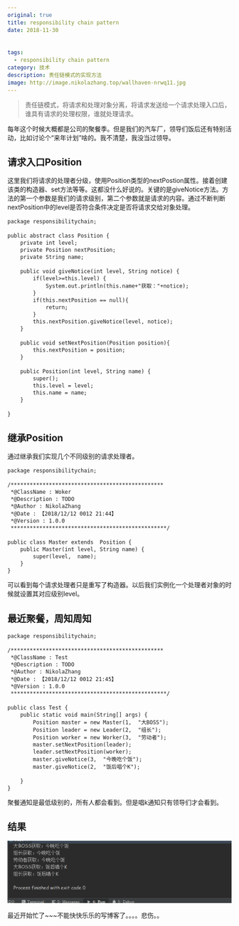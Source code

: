 ```yaml
---
original: true
title: responsibility chain pattern
date: 2018-11-30


tags: 
  - responsibility chain pattern
category: 技术
description: 责任链模式的实现方法
image: http://image.nikolazhang.top/wallhaven-nrwq11.jpg
---
```


> 责任链模式，将请求和处理对象分离，将请求发送给一个请求处理入口后，谁具有请求的处理权限，谁就处理请求。

<!--more-->

每年这个时候大概都是公司的聚餐季。但是我们的汽车厂，领导们饭后还有特别活动，比如讨论个“来年计划”啥的。我不清楚，我没当过领导。

## 请求入口Position
这里我们将请求的处理者分级，使用Position类型的nextPostion属性。接着创建该类的构造器、set方法等等。这都没什么好说的。关键的是giveNotice方法。方法的第一个参数是我们的请求级别，第二个参数就是请求的内容。通过不断判断nextPosition中的level是否符合条件决定是否将请求交给对象处理。
```
package responsibilitychain;

public abstract class Position {
	private int level;
	private Position nextPosition;
	private String name;

	public void giveNotice(int level, String notice) {
		if(level>=this.level) {
			System.out.println(this.name+"获取："+notice);
		}
		if(this.nextPosition == null){
			return;
		}
		this.nextPosition.giveNotice(level, notice);
	}

	public void setNextPosition(Position position){
		this.nextPosition = position;
	}

	public Position(int level, String name) {
		super();
		this.level = level;
		this.name = name;
	}

}
```

## 继承Position
通过继承我们实现几个不同级别的请求处理者。
```
package responsibilitychain;

/************************************************
 *@ClassName : Woker
 *@Description : TODO
 *@Author : NikolaZhang
 *@Date : 【2018/12/12 0012 21:44】
 *@Version : 1.0.0
 *************************************************/

public class Master extends  Position {
    public Master(int level, String name) {
        super(level,  name);
    }
}
```
可以看到每个请求处理者只是重写了构造器。以后我们实例化一个处理者对象的时候就设置其对应级别level。

## 最近聚餐，周知周知
```
package responsibilitychain;

/************************************************
 *@ClassName : Test
 *@Description : TODO
 *@Author : NikolaZhang
 *@Date : 【2018/12/12 0012 21:45】
 *@Version : 1.0.0
 *************************************************/

public class Test {
    public static void main(String[] args) {
        Position master = new Master(1,  "大BOSS");
        Position leader = new Leader(2,  "组长");
        Position worker = new Worker(3,  "劳动者");
        master.setNextPosition(leader);
        leader.setNextPosition(worker);
        master.giveNotice(3,  "今晚吃个饭");
        master.giveNotice(2,  "饭后唱个K");

    }
}
```

聚餐通知是最低级别的，所有人都会看到。但是唱k通知只有领导们才会看到。

## 结果
![结果](/images/article/181212/res2.png)


最近开始忙了~~~不能快快乐乐的写博客了。。。。悲伤。。
